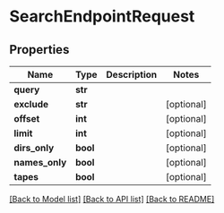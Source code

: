 # SearchEndpointRequest


## Properties
Name | Type | Description | Notes
------------ | ------------- | ------------- | -------------
**query** | **str** |  | 
**exclude** | **str** |  | [optional] 
**offset** | **int** |  | [optional] 
**limit** | **int** |  | [optional] 
**dirs_only** | **bool** |  | [optional] 
**names_only** | **bool** |  | [optional] 
**tapes** | **bool** |  | [optional] 

[[Back to Model list]](../#documentation-for-models) [[Back to API list]](../#documentation-for-api-endpoints) [[Back to README]](../)


